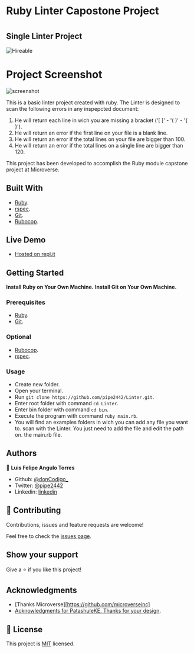 # Ruby Linter Capostone Project
# 
## Single Linter Project
![Hireable](https://cdn.rawgit.com/hiendv/hireable/master/styles/default/yes.svg)

# Project Screenshot
![screenshot](https://rawcdn.githack.com/pipe2442/Linter/feature/linter/examples/linter_project_screen.PNG)


This is a basic linter project created with ruby. The Linter is designed to scan the following errors in any inspepcted document:

1. He will return each line in wich you are missing a bracket ('[ ]' - '( )' - '{ }').
2. He will return an error if the first line on your file is a blank line.
3. He will return an error if the total lines on your file are bigger than 100.
4. He will return an error if the total lines on a single line are bigger than 120.

This project has been developed to accomplish the Ruby module capstone project at Microverse.

## Built With

- [Ruby](https://www.ruby-lang.org/en/).
- [rspec](https://rspec.info/).
- [Git](https://git-scm.com/).
- [Rubocop](https://github.com/microverseinc/linters-config/tree/master/ruby). 

## Live Demo

- [Hosted on repl.it](https://repl.it/@pipe2442/LINTER)

## Getting Started

**Install Ruby on Your Own Machine.**
**Install Git on Your Own Machine.**

### Prerequisites

- [Ruby](https://www.ruby-lang.org/en/).
- [Git](https://git-scm.com/).

### Optional

- [Rubocop](https://github.com/microverseinc/linters-config/tree/master/ruby). 
- [rspec](https://rspec.info/).

### Usage

- Create new folder.
- Open your terminal.
- Run ``` git clone https://github.com/pipe2442/Linter.git ```.
- Enter root folder with command ``` cd Linter ```.
- Enter bin folder with command ``` cd bin ```.
- Execute the program with command ``` ruby main.rb ```.
- You will find an examples folders in wich you can add any file you want to.
  scan with the Linter. You just need to add the file and edit the path on.
  the main.rb file.

## Authors

👤 **Luis Felipe Angulo Torres**

- Github: [@donCodigo_](https://github.com/donCodigo_)
- Twitter: [@pipe2442](https://twitter.com/pipe2442)
- Linkedin: [linkedin](https://www.linkedin.com/in/luis-felipe-angulo-torres-95098b139/)

## 🤝 Contributing

Contributions, issues and feature requests are welcome!

Feel free to check the [issues page](issues/).

## Show your support

Give a ⭐️ if you like this project!

## Acknowledgments

- [Thanks Microverse][https://github.com/microverseinc]
- [Acknowledgments for PatashuleKE. Thanks for your design](https://www.behance.net/gallery/25563385/PatashuleKE).
  
## 📝 License

This project is [MIT](LICENSE) licensed.
